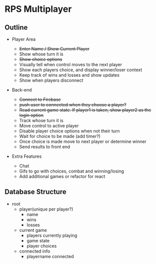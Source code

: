 # RPS Multiplayer

## Outline

- Player Area
  - ~~Enter Name / Show Current Player~~
  - Show whose turn it is
  - ~~Show choice options~~
  - Visually tell when control moves to the next player
  - Show each players choice, and display winner/loser context
  - Keep track of wins and losses and show updates
  - Show when players disconnect

- Back-end
  - ~~Connect to Firebase~~
  - ~~push user to connected when they choose a player?~~
  - ~~Read current game state. If player1 is taken, show player2 as the login option~~
  - Track whose turn it is
  - Move control to active player
  - Disable player choice options when not their turn
  - Wait for choice to be made (add timer?)
  - Once choice is made move to next player or determine winner
  - Send results to front end

- Extra Features
  - Chat
  - Gifs to go with choices, combat and winning/losing
  - Add additional games or refactor for react

## Database Structure

- root
  - player(unique per player?)
    - name
    - wins
    - losses
  - current game
    - players currently playing
    - game state
    - player choices
  - connected info
    - playername connected